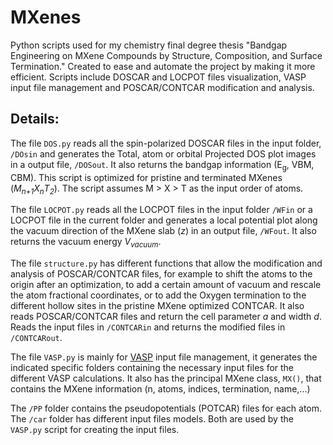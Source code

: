 # MXenes
Python scripts used for my chemistry final degree thesis "Bandgap Engineering on MXene Compounds by Structure, Composition, and Surface Termination."
Created to ease and automate the project by making it more efficient. Scripts include DOSCAR and LOCPOT files visualization, VASP input file management and POSCAR/CONTCAR modification and analysis.

## Details:
The file `DOS.py` reads all the spin-polarized DOSCAR files in the input folder, `/DOsin` and generates the Total, atom or orbital Projected DOS plot images in a output file, `/DOSout`. It also returns the bandgap information (E<sub>g</sub>, VBM, CBM). This script is optimized for pristine and terminated MXenes (_M<sub>n+1</sub>X<sub>n</sub>T<sub>2</sub>_). The script assumes M > X > T as the input order of atoms.

The file `LOCPOT.py` reads all the LOCPOT files in the input folder `/WFin` or a LOCPOT file in the current folder and generates a local potential plot along the vacuum direction of the MXene slab (_z_) in an output file, `/WFout`. It also returns the vacuum energy _V<sub>vacuum</sub>_.

The file `structure.py` has different functions that allow the modification and analysis of POSCAR/CONTCAR files, for example to shift the atoms to the origin after an optimization, to add a certain amount of vacuum and rescale the atom fractional coordinates, or to add the Oxygen termination to the different hollow sites in the pristine MXene optimized CONTCAR. It also reads POSCAR/CONTCAR files and return the cell parameter _a_ and width _d_. Reads the input files in `/CONTCARin` and returns the modified files in `/CONTCARout`.

The file `VASP.py` is mainly for [VASP](https://www.vasp.at/) input file management, it generates the indicated specific folders containing the necessary input files for the different VASP calculations. It also has the principal MXene class, `MX()`, that contains the MXene information (n, atoms, indices, termination, name,...)

The `/PP` folder contains the pseudopotentials (POTCAR) files for each atom. The `/car` folder has different input files models. Both are used by the `VASP.py` script for creating the input files.
